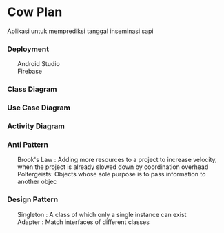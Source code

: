<h1>Cow Plan</h1>
Aplikasi untuk memprediksi tanggal inseminasi sapi

<h3>Deployment</h3>
<ul>Android Studio<br> 
Firebase</ul>

<h3>Class Diagram</h3>

<h3>Use Case Diagram</h3>


<h3>Activity Diagram</h3>


<h3>Anti Pattern</h3>
<ul>Brook's Law : Adding more resources to a project to increase velocity, when the project is already slowed down by coordination overhead<br>
Poltergeists: Objects whose sole purpose is to pass information to another objec</ul>

<h3>Design Pattern</h3>
<ul>Singleton : A class of which only a single instance can exist <br>
  Adapter : Match interfaces of different classes</ul>
